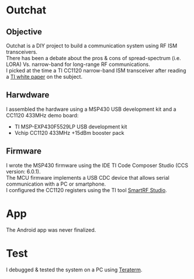 # Outchat

## Objective
Outchat is a DIY project to build a communication system using RF ISM transceivers.  
There has been a debate about the pros & cons of spread-spectrum (i.e. LORA) Vs. narrow-band for long-range RF communications.  
I picked at the time a TI CC1120 narrow-band ISM transceiver after reading a [TI white paper](https://www.ti.com/lit/wp/swry006/swry006.pdf) on the subject.

## Harwdware
I assembled the hardware using a MSP430 USB development kit and a CC1120 433MHz demo board:
- TI MSP-EXP430F5529LP USB development kit
- Vchip CC1120 433MHz +15dBm booster pack

## Firmware
I wrote the MSP430 firmware using the IDE TI Code Composer Studio (CCS version: 6.0.1).  
The MCU firmware implements a USB CDC device that allows serial communication with a PC or smartphone.  
I configured the CC1120 registers using the TI tool [SmartRF Studio](https://www.ti.com/tool/SMARTRFTM-STUDIO).

# App
The Android app was never finalized.

# Test
I debugged & tested the system on a PC using [Teraterm](https://teratermproject.github.io/index-en.html).
